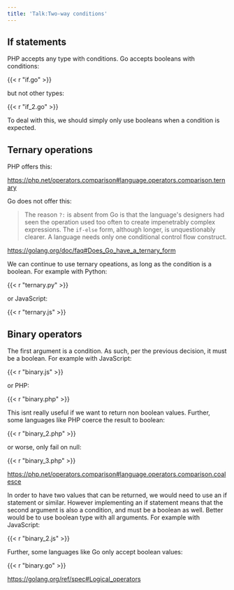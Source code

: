 ```yaml
---
title: 'Talk:Two-way conditions'
---
```


## If statements

PHP accepts any type with conditions. Go accepts booleans with conditions:

{{< r "if.go" >}}

but not other types:

{{< r "if_2.go" >}}

To deal with this, we should simply only use booleans when a condition is
expected.

## Ternary operations

PHP offers this:

<https://php.net/operators.comparison#language.operators.comparison.ternary>

Go does not offer this:

> The reason `?:` is absent from Go is that the language's designers had seen
> the operation used too often to create impenetrably complex expressions. The
> `if-else` form, although longer, is unquestionably clearer. A language needs
> only one conditional control flow construct.

<https://golang.org/doc/faq#Does_Go_have_a_ternary_form>

We can continue to use ternary opeations, as long as the condition is a
boolean. For example with Python:

{{< r "ternary.py" >}}

or JavaScript:

{{< r "ternary.js" >}}

## Binary operators

The first argument is a condition. As such, per the previous decision, it must
be a boolean. For example with JavaScript:

{{< r "binary.js" >}}

or PHP:

{{< r "binary.php" >}}

This isnt really useful if we want to return non boolean values. Further, some
languages like PHP coerce the result to boolean:

{{< r "binary_2.php" >}}

or worse, only fail on null:

{{< r "binary_3.php" >}}

<https://php.net/operators.comparison#language.operators.comparison.coalesce>

In order to have two values that can be returned, we would need to use an if
statement or similar. However implementing an if statement means that the
second argument is also a condition, and must be a boolean as well. Better
would be to use boolean type with all arguments. For example with JavaScript:

{{< r "binary_2.js" >}}

Further, some languages like Go only accept boolean values:

{{< r "binary.go" >}}

<https://golang.org/ref/spec#Logical_operators>

